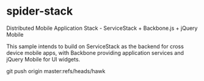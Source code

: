 spider-stack
============

Distributed Mobile Application Stack - ServiceStack + Backbone.js + jQuery Mobile

This sample intends to build on ServiceStack as the backend for cross device mobile apps, 
with Backbone providing application services and jQuery Mobile for UI widgets.

git push origin master:refs/heads/hawk
